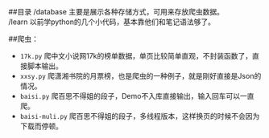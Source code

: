 ##目录
/database 主要是展示各种存储方式，可用来存放爬虫数据。<br>
/learn 以前学python的几个小代码，基本靠他们和笔记语法够了。<br>

##爬虫：

 * `17k.py`  爬中文小说网17k的榜单数据，单页比较简单直观，不封装函数了，直接脚本输出。
 * `xxsy.py` 爬潇湘书院的月票榜，也是爬虫的一种例子，就是刚好直接是Json的情况。
 * `baisi.py` 爬百思不得姐的段子，Demo不入库直接输出，输入回车可以一直爬。
 * `baisi-muli.py` 爬百思不得姐的段子，多线程版本，这样换页的时候不会因为下载而停顿。


